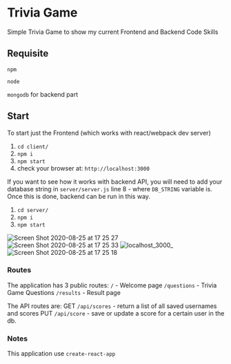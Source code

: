 # Trivia Game

Simple Trivia Game to show my current Frontend and Backend Code Skills

## Requisite

`npm`

`node`

`mongodb` for backend part

## Start

To start just the Frontend (which works with react/webpack dev server)

1. `cd client/`
2. `npm i`
3. `npm start`
4. check your browser at: `http://localhost:3000`

If you want to see how it works with backend API, you will need to add your
database string in `server/server.js` line 8 - where `DB_STRING` variable is.
Once this is done, backend can be run in this way.

1. `cd server/`
2. `npm i`
3. `npm start`

![Screen Shot 2020-08-25 at 17 25 27](https://user-images.githubusercontent.com/1055531/91278750-e6acb900-e784-11ea-8f84-5b5d039c8b7a.png)
![Screen Shot 2020-08-25 at 17 25 33](https://user-images.githubusercontent.com/1055531/91278823-ff1cd380-e784-11ea-9e1d-0988782b08d1.png)
![localhost_3000_](https://user-images.githubusercontent.com/1055531/91278832-02b05a80-e785-11ea-800a-f975660065d4.png)
![Screen Shot 2020-08-25 at 17 25 18](https://user-images.githubusercontent.com/1055531/91278844-0643e180-e785-11ea-8442-ef45b4dc8ec4.png)


### Routes

The application has 3 public routes:
`/` - Welcome page
`/questions` - Trivia Game Questions
`/results` - Result page

The API routes are:
GET `/api/scores` - return a list of all saved usernames and scores
PUT `/api/score` - save or update a score for a certain user in the db.

### Notes

This application use `create-react-app`
